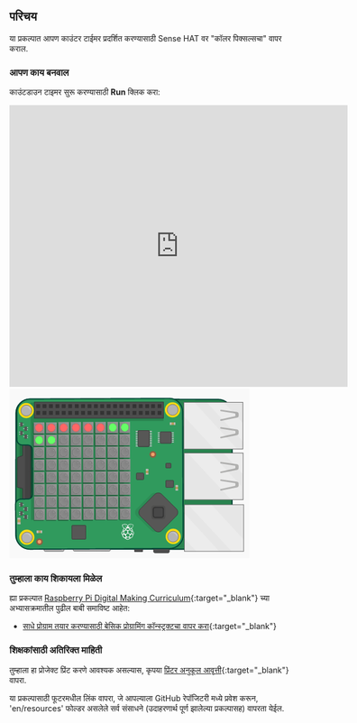 ## परिचय

या प्रकल्पात आपण काउंटर टाईमर प्रदर्शित करण्यासाठी Sense HAT वर "कॉलर पिक्सल्सचा" वापर कराल.

### आपण काय बनवाल

काउंटडाउन टाइमर सुरू करण्यासाठी **Run** क्लिक करा:

<div class="trinket">
  <iframe src="https://trinket.io/embed/python/dfdfcc6814?outputOnly=true&start=result" width="600" height="500" frameborder="0" marginwidth="0" marginheight="0" allowfullscreen mark="crwd-mark">
</iframe> <img src="images/timer-final.png" />
</div>

### तुम्हाला काय शिकायला मिळेल

ह्या प्रकल्पात [Raspberry Pi Digital Making Curriculum](http://rpf.io/curriculum){:target="_blank"} च्या अभ्यासक्रमातील पुढील बाबी समाविष्ट आहेत:

+ [साधे प्रोग्राम तयार करण्यासाठी बेसिक प्रोग्रामिंग कॉन्स्ट्रक्टचा वापर करा](https://www.raspberrypi.org/curriculum/programming/builder){:target="_blank"}

### शिक्षकांसाठी अतिरिक्त माहिती

तुम्हाला हा प्रोजेक्ट प्रिंट करणे आवश्यक असल्यास, कृपया [प्रिंटर अनुकूल आवृत्ती](https://projects.raspberrypi.org/en/projects/countdown-timer/print){:target="_blank"} वापरा.

या प्रकल्पासाठी फूटरमधील लिंक वापरा, जे आपल्याला GitHub रेपॉजिटरी मध्ये प्रवेश करून, 'en/resources' फोल्डर असलेले सर्व संसाधने (उदाहरणार्थ पूर्ण झालेल्या प्रकल्पासह) वापरता येईल.